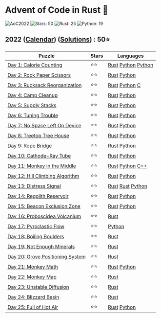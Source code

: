 # Advent of Code in Rust 🦀

![AoC2022](https://img.shields.io/badge/Advent_of_Code-2022-8A2BE2)
![Stars: 50](https://img.shields.io/badge/Stars-50⭐-blue)
![Rust: 25](https://img.shields.io/badge/Rust-25-cyan?logo=Rust)
![Python: 19](https://img.shields.io/badge/Python-19-cyan?logo=Python)

## 2022 ([Calendar](https://adventofcode.com/2022)) ([Solutions](../2022/)) : 50⭐

Puzzle                                                                   | Stars | Languages
------------------------------------------------------------------------ | ----- | -----------
[Day 1: Calorie Counting](https://adventofcode.com/2022/day/1)           | ⭐⭐  | [Rust](../2022/day1/day1.rs) [Python](../2022/day1/day1_oneliner.py) [Python](../2022/day1/day1.py)
[Day 2: Rock Paper Scissors](https://adventofcode.com/2022/day/2)        | ⭐⭐  | [Rust](../2022/day2/day2.rs) [Python](../2022/day2/day2.py)
[Day 3: Rucksack Reorganization](https://adventofcode.com/2022/day/3)    | ⭐⭐  | [Rust](../2022/day3/day3.rs) [Python](../2022/day3/day3.py) [C](../2022/day3/day3.c)
[Day 4: Camp Cleanup](https://adventofcode.com/2022/day/4)               | ⭐⭐  | [Rust](../2022/day4/day4.rs) [Python](../2022/day4/day4.py)
[Day 5: Supply Stacks](https://adventofcode.com/2022/day/5)              | ⭐⭐  | [Rust](../2022/day5/day5.rs) [Python](../2022/day5/day5.py)
[Day 6: Tuning Trouble](https://adventofcode.com/2022/day/6)             | ⭐⭐  | [Rust](../2022/day6/day6.rs) [Python](../2022/day6/day6.py)
[Day 7: No Space Left On Device](https://adventofcode.com/2022/day/7)    | ⭐⭐  | [Rust](../2022/day7/day7.rs) [Python](../2022/day7/day7.py)
[Day 8: Treetop Tree House](https://adventofcode.com/2022/day/8)         | ⭐⭐  | [Rust](../2022/day8/day8.rs) [Python](../2022/day8/day8.py)
[Day 9: Rope Bridge](https://adventofcode.com/2022/day/9)                | ⭐⭐  | [Rust](../2022/day9/day9.rs) [Python](../2022/day9/day9.py)
[Day 10: Cathode-Ray Tube](https://adventofcode.com/2022/day/10)         | ⭐⭐  | [Rust](../2022/day10/day10.rs) [Python](../2022/day10/day10.py)
[Day 11: Monkey in the Middle](https://adventofcode.com/2022/day/11)     | ⭐⭐  | [Rust](../2022/day11/day11.rs) [Python](../2022/day11/day11.py) [C++](../2022/day11/day11.cpp)
[Day 12: Hill Climbing Algorithm](https://adventofcode.com/2022/day/12)  | ⭐⭐  | [Rust](../2022/day12/day12.rs) [Python](../2022/day12/day12.py)
[Day 13: Distress Signal](https://adventofcode.com/2022/day/13)          | ⭐⭐  | [Rust](../2022/day13/day13.rs) [Rust](../2022/day13_nom/day13.rs) [Python](../2022/day13/day13.py)
[Day 14: Regolith Reservoir](https://adventofcode.com/2022/day/14)       | ⭐⭐  | [Rust](../2022/day14/day14.rs) [Python](../2022/day14/day14.py)
[Day 15: Beacon Exclusion Zone](https://adventofcode.com/2022/day/15)    | ⭐⭐  | [Rust](../2022/day15/day15.rs) [Python](../2022/day15/day15.py)
[Day 16: Proboscidea Volcanium](https://adventofcode.com/2022/day/16)    | ⭐⭐  | [Rust](../2022/day16/day16.rs)
[Day 17: Pyroclastic Flow](https://adventofcode.com/2022/day/17)         | ⭐⭐  | [Python](../2022/day17/day17.py)
[Day 18: Boiling Boulders](https://adventofcode.com/2022/day/18)         | ⭐⭐  | [Rust](../2022/day18/day18.rs)
[Day 19: Not Enough Minerals](https://adventofcode.com/2022/day/19)      | ⭐⭐  | [Rust](../2022/day19/day19.rs)
[Day 20: Grove Positioning System](https://adventofcode.com/2022/day/20) | ⭐⭐  | [Rust](../2022/day20/day20.rs)
[Day 21: Monkey Math](https://adventofcode.com/2022/day/21)              | ⭐⭐  | [Rust](../2022/day21/day21.rs) [Python](../2022/day21/day21.py)
[Day 22: Monkey Map](https://adventofcode.com/2022/day/22)               | ⭐⭐  | [Rust](../2022/day22/day22.rs)
[Day 23: Unstable Diffusion](https://adventofcode.com/2022/day/23)       | ⭐⭐  | [Rust](../2022/day23/day23.rs)
[Day 24: Blizzard Basin](https://adventofcode.com/2022/day/24)           | ⭐⭐  | [Rust](../2022/day24/day24.rs)
[Day 25: Full of Hot Air](https://adventofcode.com/2022/day/25)          | ⭐⭐  | [Rust](../2022/day25/day25.rs) [Python](../2022/day25/day25.py)
